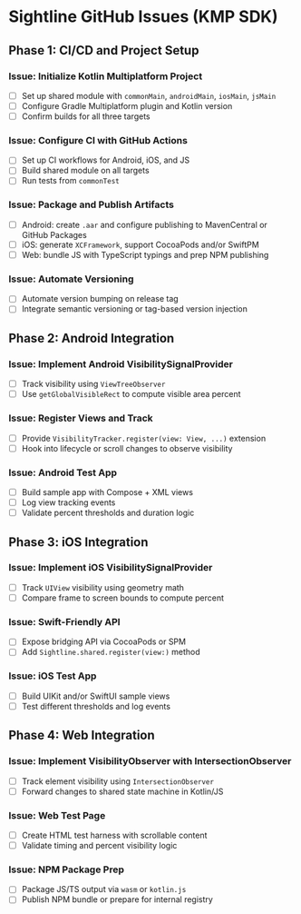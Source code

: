 # Sightline GitHub Issues (KMP SDK)

## Phase 1: CI/CD and Project Setup

### Issue: Initialize Kotlin Multiplatform Project
- [ ] Set up shared module with `commonMain`, `androidMain`, `iosMain`, `jsMain`
- [ ] Configure Gradle Multiplatform plugin and Kotlin version
- [ ] Confirm builds for all three targets

### Issue: Configure CI with GitHub Actions
- [ ] Set up CI workflows for Android, iOS, and JS
- [ ] Build shared module on all targets
- [ ] Run tests from `commonTest`

### Issue: Package and Publish Artifacts
- [ ] Android: create `.aar` and configure publishing to MavenCentral or GitHub Packages
- [ ] iOS: generate `XCFramework`, support CocoaPods and/or SwiftPM
- [ ] Web: bundle JS with TypeScript typings and prep NPM publishing

### Issue: Automate Versioning
- [ ] Automate version bumping on release tag
- [ ] Integrate semantic versioning or tag-based version injection

## Phase 2: Android Integration

### Issue: Implement Android VisibilitySignalProvider
- [ ] Track visibility using `ViewTreeObserver`
- [ ] Use `getGlobalVisibleRect` to compute visible area percent

### Issue: Register Views and Track
- [ ] Provide `VisibilityTracker.register(view: View, ...)` extension
- [ ] Hook into lifecycle or scroll changes to observe visibility

### Issue: Android Test App
- [ ] Build sample app with Compose + XML views
- [ ] Log view tracking events
- [ ] Validate percent thresholds and duration logic

## Phase 3: iOS Integration

### Issue: Implement iOS VisibilitySignalProvider
- [ ] Track `UIView` visibility using geometry math
- [ ] Compare frame to screen bounds to compute percent

### Issue: Swift-Friendly API
- [ ] Expose bridging API via CocoaPods or SPM
- [ ] Add `Sightline.shared.register(view:)` method

### Issue: iOS Test App
- [ ] Build UIKit and/or SwiftUI sample views
- [ ] Test different thresholds and log events

## Phase 4: Web Integration

### Issue: Implement VisibilityObserver with IntersectionObserver
- [ ] Track element visibility using `IntersectionObserver`
- [ ] Forward changes to shared state machine in Kotlin/JS

### Issue: Web Test Page
- [ ] Create HTML test harness with scrollable content
- [ ] Validate timing and percent visibility logic

### Issue: NPM Package Prep
- [ ] Package JS/TS output via `wasm` or `kotlin.js`
- [ ] Publish NPM bundle or prepare for internal registry
